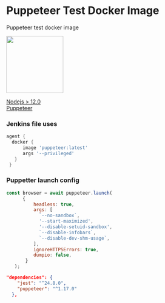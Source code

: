 # Puppeteer Test Docker Image
Puppeteer test docker image   

<img src="https://user-images.githubusercontent.com/10379601/29446482-04f7036a-841f-11e7-9872-91d1fc2ea683.png" width="150">  

[Nodejs > 12.0](https://nodejs.org/en/)  
[Puppeteer](https://github.com/GoogleChrome/puppeteer)

### Jenkins file uses
```groovy  
agent {  
  docker {      
      image 'puppeteer:latest'      
      args '--privileged'  
   }  
 }  
```   
### Puppetter launch config
```javascript   
const browser = await puppeteer.launch(
      {
          headless: true,
          args: [
            `--no-sandbox`,
            '--start-maximized',
            '--disable-setuid-sandbox',
            `--disable-infobars`,
            `--disable-dev-shm-usage`,
          ],
          ignoreHTTPSErrors: true,
          dumpio: false,
       }
   );
```
```json
"dependencies": {
    "jest": "^24.8.0",
    "puppeteer": "^1.17.0"
  },
```
